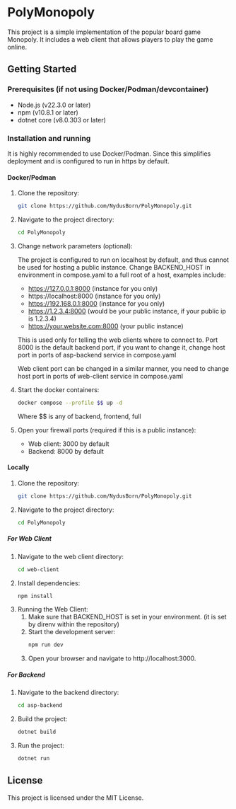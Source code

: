 # PolyMonopoly

This project is a simple implementation of the popular board game Monopoly. It includes a web client that allows players to play the game online.

## Getting Started

### Prerequisites (if not using Docker/Podman/devcontainer)

- Node.js (v22.3.0 or later)
- npm (v10.8.1 or later)
- dotnet core (v8.0.303 or later)

### Installation and running

It is highly recommended to use Docker/Podman. 
Since this simplifies deployment and is configured to run in https by default.

#### Docker/Podman

1. Clone the repository:
    ```Bash
    git clone https://github.com/NydusBorn/PolyMonopoly.git
    ```
2. Navigate to the project directory:
    ```Bash
    cd PolyMonopoly
    ```
3. Change network parameters (optional):

    The project is configured to run on localhost by default, and thus cannot be used for hosting a public instance.
   Change BACKEND_HOST in environment in compose.yaml to a full root of a host,
   examples include:

    - https://127.0.0.1:8000 (instance for you only)
    - https://localhost:8000 (instance for you only)
    - https://192.168.0.1:8000 (instance for you only)
    - https://1.2.3.4:8000 (would be your public instance, if your public ip is 1.2.3.4)
    - https://your.website.com:8000 (your public instance)
   
   This is used only for telling the web clients where to connect to.
   Port 8000 is the default backend port,
   if you want to change it, change host port in ports of asp-backend service in compose.yaml
    
   Web client port can be changed in a similar manner,
   you need to change host port in ports of web-client service in compose.yaml

4. Start the docker containers:
    ```Bash
    docker compose --profile $$ up -d
    ```
   Where $$ is any of backend, frontend, full
5. Open your firewall ports (required if this is a public instance):
    - Web client: 3000 by default
    - Backend: 8000 by default
#### Locally

1. Clone the repository:
    ```Bash
    git clone https://github.com/NydusBorn/PolyMonopoly.git
    ```
2. Navigate to the project directory:
    ```Bash
    cd PolyMonopoly
    ```
##### For Web Client
1. Navigate to the web client directory:
    ```Bash
    cd web-client
    ```
2. Install dependencies:
    ```Bash 
    npm install
    ```
3. Running the Web Client:
   1. Make sure that BACKEND_HOST is set in your environment. (it is set by direnv within the repository)
   2. Start the development server:
       ```Bash
       npm run dev
       ```
   3. Open your browser and navigate to http://localhost:3000.
##### For Backend
1. Navigate to the backend directory:
    ```Bash
    cd asp-backend
    ```
2. Build the project:
    ```Bash
    dotnet build
    ```
3. Run the project:
    ```Bash
    dotnet run
    ```
## License
This project is licensed under the MIT License.